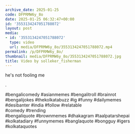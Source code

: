 ```yaml
---
archive_date: 2025-01-25
code: DFPRMW6y_8o
date: 2025-01-25 06:32:47+00:00
id: '3553134247051788072'
layout: post
media:
- id: '3553134247051788072'
  type: video
  url: media/DFPRMW6y_8o/3553134247051788072.mp4
permalink: /p/DFPRMW6y_8o/
thumbnail: media/DFPRMW6y_8o/3553134247051788072.jpg
title: Video by solleker_fisherman
---
```


he's not fooling me  
  
 .  
  
#bengalicomedy #asianmemes #bengalitroll #brainrot  
#bengalijokes #thekolkatabuzz #ig #funny #dailymemes  
#desibanter #india #follow #relatable  
#comedy  #trending   
#bengaliquote #brownmemes #dhakagram #taalpatarshepai  
#kolkatadiary #funnymemes #banglaquote #bongguy #igers  
#kolkataquotes